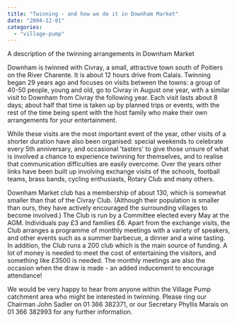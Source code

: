 ```yaml
---
title: "Twinning - and how we do it in Downham Market"
date: "2004-12-01"
categories: 
  - "village-pump"
---
```


A description of the twinning arrangements in Downham Market

Downham is twinned with Civray, a small, attractive town south of Poitiers on the River Charente. It is about 12 hours drive from Calais. Twinning began 29 years ago and focuses on visits between the towns: a group of 40-50 people, young and old, go to Civray in August one year, with a similar visit to Downham from Civray the following year. Each visit lasts about 8 days; about half that time is taken up by planned trips or events, with the rest of the time being spent with the host family who make their own arrangements for your entertainment.

While these visits are the most important event of the year, other visits of a shorter duration have also been organised: special weekends to celebrate every 5th anniversary, and occasional 'tasters' to give those unsure of what is involved a chance to experience twinning for themselves, and to realise that communication difficulties are easily overcome. Over the years other links have been built up involving exchange visits of the schools, football teams, brass bands, cycling enthusiasts, Rotary Club and many others.

Downham Market club has a membership of about 130, which is somewhat smaller than that of the Civray Club. (Although their population is smaller than ours, they have actively encouraged the surrounding villages to become involved.) The Club is run by a Committee elected every May at the AGM. Individuals pay £3 and families £6. Apart from the exchange visits, the Club arranges a programme of monthly meetings with a variety of speakers, and other events such as a summer barbecue, a dinner and a wine tasting. In addition, the Club runs a 200 club which is the main source of funding. A lot of money is needed to meet the cost of entertaining the visitors, and something like £3500 is needed. The monthly meetings are also the occasion when the draw is made - an added inducement to encourage attendance!

We would be very happy to hear from anyone within the Village Pump catchment area who might be interested in twinning. Please ring our Chairman John Sadler on 01 366 382371, or our Secretary Phyllis Marais on 01 366 382993 for any further information.
